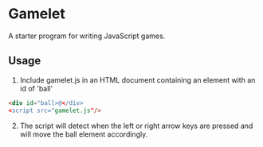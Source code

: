 # Gamelet

A starter program for writing JavaScript games.

## Usage

1. Include gamelet.js in an HTML document containing an element with an id of 'ball'

```html
<div id="ball>@</div>
<script src="gamelet.js"/>
```

2. The script will detect when the left or right arrow keys are pressed and will move the ball element accordingly.
